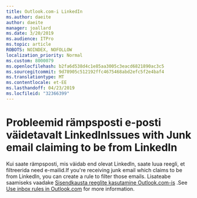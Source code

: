 ```yaml
---
title: Outlook.com-i LinkedIn
ms.author: daeite
author: daeite
manager: joallard
ms.date: 3/20/2019
ms.audience: ITPro
ms.topic: article
ROBOTS: NOINDEX, NOFOLLOW
localization_priority: Normal
ms.custom: 8000079
ms.openlocfilehash: b2fa6d538d4c1e85aa3005c3eacd6821890ac3c5
ms.sourcegitcommit: 9d78905c512192ffc4675468abd2efc5f2e4baf4
ms.translationtype: MT
ms.contentlocale: et-EE
ms.lasthandoff: 04/23/2019
ms.locfileid: "32366399"
---
```

# <a name="issues-with-junk-email-claiming-to-be-from-linkedin"></a><span data-ttu-id="939d2-102">Probleemid rämpsposti e-posti väidetavalt LinkedIn</span><span class="sxs-lookup"><span data-stu-id="939d2-102">Issues with Junk email claiming to be from LinkedIn</span></span>

<span data-ttu-id="939d2-103">Kui saate rämpsposti, mis väidab end olevat LinkedIn, saate luua reegli, et filtreerida need e-mailid.</span><span class="sxs-lookup"><span data-stu-id="939d2-103">If you're receiving junk email which claims to be from LinkedIn, you can create a rule to filter those emails.</span></span>
<span data-ttu-id="939d2-104">Lisateabe saamiseks vaadake [Sisendkausta reeglite kasutamine Outlook.com-is](https://aka.ms/OutlookComInboxRules) .</span><span class="sxs-lookup"><span data-stu-id="939d2-104">See [Use inbox rules in Outlook.com](https://aka.ms/OutlookComInboxRules) for more information.</span></span>


